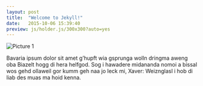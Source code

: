 ```yaml
---
layout: post
title:  "Welcome to Jekyll!"
date:   2015-10-06 15:39:40
preview: js/holder.js/300x300?auto=yes
---
```


![Picture 1](js/holder.js/800x600?auto=yes)

Bavaria ipsum dolor sit amet g’hupft wia gsprunga wolln dringma aweng oba Biazelt hogg di hera helfgod. Sog i hawadere midananda nomoi a bissal wos gehd ollaweil gor kumm geh naa jo leck mi, Xaver: Weiznglasl i hob di liab des muas ma hoid kenna.
